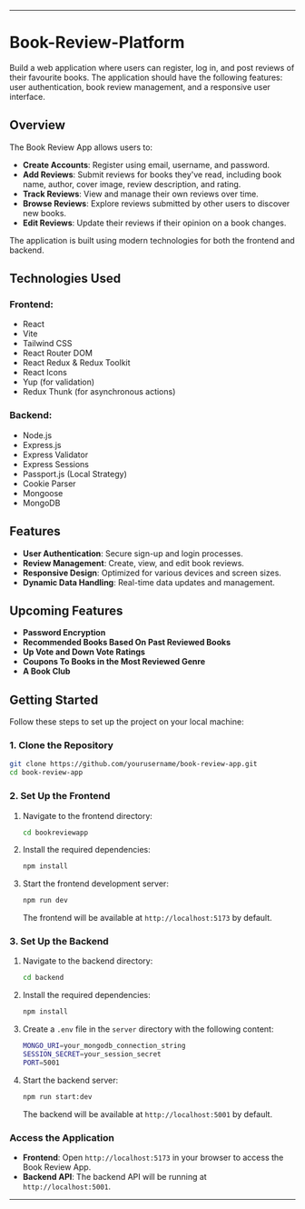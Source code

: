 
---

# Book-Review-Platform

Build a web application where users can register, log in, and post reviews of their favourite books. The application should have the following features: user authentication, book review management, and a responsive user interface.

## Overview

The Book Review App allows users to:

- **Create Accounts**: Register using email, username, and password.
- **Add Reviews**: Submit reviews for books they've read, including book name, author, cover image, review description, and rating.
- **Track Reviews**: View and manage their own reviews over time.
- **Browse Reviews**: Explore reviews submitted by other users to discover new books.
- **Edit Reviews**: Update their reviews if their opinion on a book changes.

The application is built using modern technologies for both the frontend and backend.

## Technologies Used

### Frontend:

- React
- Vite
- Tailwind CSS
- React Router DOM
- React Redux & Redux Toolkit
- React Icons
- Yup (for validation)
- Redux Thunk (for asynchronous actions)

### Backend:

- Node.js
- Express.js
- Express Validator
- Express Sessions
- Passport.js (Local Strategy)
- Cookie Parser
- Mongoose
- MongoDB

## Features

- **User Authentication**: Secure sign-up and login processes.
- **Review Management**: Create, view, and edit book reviews.
- **Responsive Design**: Optimized for various devices and screen sizes.
- **Dynamic Data Handling**: Real-time data updates and management.

## Upcoming Features

- **Password Encryption**
- **Recommended Books Based On Past Reviewed Books**
- **Up Vote and Down Vote Ratings**
- **Coupons To Books in the Most Reviewed Genre**
- **A Book Club**

## Getting Started

Follow these steps to set up the project on your local machine:

### 1. Clone the Repository

```bash
git clone https://github.com/yourusername/book-review-app.git
cd book-review-app
```

### 2. Set Up the Frontend

1. Navigate to the frontend directory:

    ```bash
    cd bookreviewapp
    ```

2. Install the required dependencies:

    ```bash
    npm install
    ```

3. Start the frontend development server:

    ```bash
    npm run dev
    ```

    The frontend will be available at `http://localhost:5173` by default.

### 3. Set Up the Backend

1. Navigate to the backend directory:

    ```bash
    cd backend
    ```

2. Install the required dependencies:

    ```bash
    npm install
    ```

3. Create a `.env` file in the `server` directory with the following content:

    ```bash
    MONGO_URI=your_mongodb_connection_string
    SESSION_SECRET=your_session_secret
    PORT=5001
    ```

4. Start the backend server:

    ```bash
    npm run start:dev
    ```

    The backend will be available at `http://localhost:5001` by default.

### Access the Application

- **Frontend**: Open `http://localhost:5173` in your browser to access the Book Review App.
- **Backend API**: The backend API will be running at `http://localhost:5001`.

---

